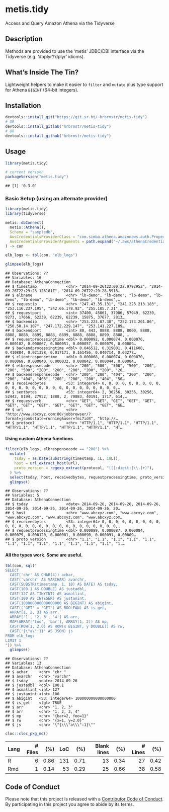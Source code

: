 
# metis.tidy

Access and Query Amazon Athena via the Tidyverse

## Description

Methods are provided to use the ‘metis’ JDBC/DBI interface via the
Tidyverse (e.g. ‘dbplyr’/‘dplyr’ idioms).

## What’s Inside The Tin?

Lightweight helpers to make it easier to `filter` and `mutate` plus type
support for Athena `BIGINT` (64-bit integers).

## Installation

``` r
devtools::install_git("https://git.sr.ht/~hrbrmstr/metis-tidy")
# OR
devtools::install_gitlab("hrbrmstr/metis-tidy")
# OR
devtools::install_github("hrbrmstr/metis-tidy")
```

## Usage

``` r
library(metis.tidy)

# current verison
packageVersion("metis.tidy")
```

    ## [1] '0.3.0'

### Basic Setup (using an alternate provider)

``` r
library(metis.tidy)
library(tidyverse)

metis::dbConnect(
  metis::Athena(),
  Schema = "sampledb",
  AwsCredentialsProviderClass = "com.simba.athena.amazonaws.auth.PropertiesFileCredentialsProvider",
  AwsCredentialsProviderArguments = path.expand("~/.aws/athenaCredentials.props")
) -> con

elb_logs <- tbl(con, "elb_logs")

glimpse(elb_logs)
```

    ## Observations: ??
    ## Variables: 16
    ## Database: AthenaConnection
    ## $ timestamp             <chr> "2014-09-26T22:00:22.979295Z", "2014-09-26T22:29:23.126181Z", "2014-09-26T22:29:28.5918…
    ## $ elbname               <chr> "lb-demo", "lb-demo", "lb-demo", "lb-demo", "lb-demo", "lb-demo", "lb-demo", "lb-demo",…
    ## $ requestip             <chr> "247.43.35.131", "241.223.213.183", "253.116.237.195", "242.66.178.92", "255.185.7.21",…
    ## $ requestport           <int> 37400, 45861, 37986, 57949, 62239, 9273, 17666, 62239, 62239, 62239, 15875, 37677, 2813…
    ## $ backendip             <chr> "253.223.87.30", "252.173.201.86", "250.50.14.107", "247.172.229.147", "253.141.227.189…
    ## $ backendport           <int> 80, 443, 8888, 8888, 8000, 8888, 8888, 8888, 8899, 8888, 8899, 8888, 8888, 8899, 8888, …
    ## $ requestprocessingtime <dbl> 0.000092, 0.000074, 0.000076, 0.000102, 0.000067, 0.000051, 0.000057, 0.000079, 0.00009…
    ## $ backendprocessingtime <dbl> 0.046512, 0.319001, 0.411608, 0.410884, 0.021358, 0.017171, 0.161456, 0.040714, 0.03277…
    ## $ clientresponsetime    <dbl> 0.000068, 0.000074, 0.000070, 0.000068, 0.000040, 0.000032, 0.000042, 0.000044, 0.00004…
    ## $ elbresponsecode       <chr> "200", "500", "500", "500", "200", "200", "500", "200", "200", "200", "200", "200", "20…
    ## $ backendresponsecode   <chr> "200", "200", "404", "200", "200", "200", "404", "403", "200", "200", "200", "404", "50…
    ## $ receivedbytes         <S3: integer64> 0, 0, 0, 0, 0, 0, 0, 0, 0, 0, 0, 0, 0, 0, 0, 0, 0, 0, 0, 0, 0, 0, 0, 0, 0, 0,…
    ## $ sentbytes             <S3: integer64> 2, 30256, 30256, 30256, 52442, 8194, 27952, 1888, 2, 70883, 40191, 1717, 614,…
    ## $ requestverb           <chr> "GET", "GET", "GET", "GET", "GET", "GET", "GET", "GET", "GET", "GET", "GET", "GET", "GE…
    ## $ url                   <chr> "http://www.abcxyz.com:80/jobbrowser/?format=json&state=running&user=fmi7id4", "http://…
    ## $ protocol              <chr> "HTTP/1.1", "HTTP/1.1", "HTTP/1.1", "HTTP/1.1", "HTTP/1.1", "HTTP/1.1", "HTTP/1.1", "HT…

#### Using custom Athena functions

``` r
filter(elb_logs, elbresponsecode == "200") %>% 
  mutate(
    tsday = as.Date(substring(timestamp, 1L, 10L)),
    host = url_extract_host(url),
    proto_version = regexp_extract(protocol, "([[:digit:]\\.]+)"),
  ) %>% 
  select(tsday, host, receivedbytes, requestprocessingtime, proto_version) %>% 
  glimpse()
```

    ## Observations: ??
    ## Variables: 5
    ## Database: AthenaConnection
    ## $ tsday                 <date> 2014-09-26, 2014-09-26, 2014-09-26, 2014-09-26, 2014-09-26, 2014-09-26, 2014-09-26, 20…
    ## $ host                  <chr> "www.abcxyz.com", "www.abcxyz.com", "www.abcxyz.com", "www.abcxyz.com", "www.abcxyz.com…
    ## $ receivedbytes         <S3: integer64> 0, 0, 0, 0, 0, 0, 0, 0, 0, 0, 0, 0, 0, 0, 0, 0, 0, 0, 0, 0, 0, 0, 0, 0, 0, 0,…
    ## $ requestprocessingtime <dbl> 0.000089, 0.000087, 0.000084, 0.000079, 0.000120, 0.000081, 0.000090, 0.000091, 0.00009…
    ## $ proto_version         <chr> "1.1", "1.1", "1.1", "1.1", "1.1", "1.1", "1.1", "1.1", "1.1", "1.1", "1.1", "1.1", "1.…

#### All the types work. Some are useful.

``` r
tbl(con, sql("
SELECT
  CAST('chr' AS CHAR(4)) achar,
  CAST('varchr' AS VARCHAR) avarchr,
  CAST(SUBSTR(timestamp, 1, 10) AS DATE) AS tsday,
  CAST(100.1 AS DOUBLE) AS justadbl,
  CAST(127 AS TINYINT) AS asmallint,
  CAST(100 AS INTEGER) AS justanint,
  CAST(100000000000000000 AS BIGINT) AS abigint,
  CAST(('GET' = 'GET') AS BOOLEAN) AS is_get,
  ARRAY[1, 2, 3] AS arr,
  ARRAY['1', '2, 3', '4'] AS arr,
  MAP(ARRAY['foo', 'bar'], ARRAY[1, 2]) AS mp,
  CAST(ROW(1, 2.0) AS ROW(x BIGINT, y DOUBLE)) AS rw,
  CAST('{\"a\":1}' AS JSON) js
FROM elb_logs
LIMIT 1
")) %>% 
  glimpse()
```

    ## Observations: ??
    ## Variables: 13
    ## Database: AthenaConnection
    ## $ achar     <chr> "chr "
    ## $ avarchr   <chr> "varchr"
    ## $ tsday     <date> 2014-09-26
    ## $ justadbl  <dbl> 100.1
    ## $ asmallint <int> 127
    ## $ justanint <int> 100
    ## $ abigint   <S3: integer64> 100000000000000000
    ## $ is_get    <lgl> TRUE
    ## $ arr       <chr> "1, 2, 3"
    ## $ arr       <chr> "1, 2, 3, 4"
    ## $ mp        <chr> "{bar=2, foo=1}"
    ## $ rw        <chr> "{x=1, y=2.0}"
    ## $ js        <chr> "\"{\\\"a\\\":1}\""

``` r
cloc::cloc_pkg_md()
```

| Lang | \# Files |  (%) | LoC |  (%) | Blank lines |  (%) | \# Lines |  (%) |
| :--- | -------: | ---: | --: | ---: | ----------: | ---: | -------: | ---: |
| R    |        6 | 0.86 | 131 | 0.71 |          13 | 0.34 |       27 | 0.42 |
| Rmd  |        1 | 0.14 |  53 | 0.29 |          25 | 0.66 |       38 | 0.58 |

## Code of Conduct

Please note that this project is released with a [Contributor Code of
Conduct](CONDUCT.md). By participating in this project you agree to
abide by its terms.
